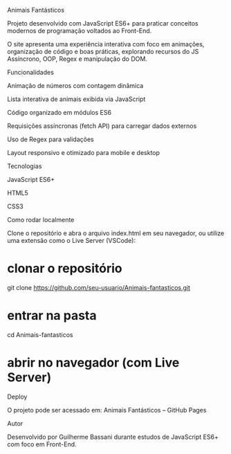 Animais Fantásticos

Projeto desenvolvido com JavaScript ES6+ para praticar conceitos modernos de programação voltados ao Front-End.

O site apresenta uma experiência interativa com foco em animações, organização de código e boas práticas, explorando recursos do JS Assíncrono, OOP, Regex e manipulação do DOM.

Funcionalidades

Animação de números com contagem dinâmica

Lista interativa de animais exibida via JavaScript

Código organizado em módulos ES6

Requisições assíncronas (fetch API) para carregar dados externos

Uso de Regex para validações

Layout responsivo e otimizado para mobile e desktop

Tecnologias

JavaScript ES6+

HTML5

CSS3

Como rodar localmente

Clone o repositório e abra o arquivo index.html em seu navegador, ou utilize uma extensão como o Live Server (VSCode):

# clonar o repositório
git clone https://github.com/seu-usuario/Animais-fantasticos.git

# entrar na pasta
cd Animais-fantasticos

# abrir no navegador (com Live Server)

Deploy

O projeto pode ser acessado em: Animais Fantásticos – GitHub Pages

Autor

Desenvolvido por Guilherme Bassani durante estudos de JavaScript ES6+ com foco em Front-End.
